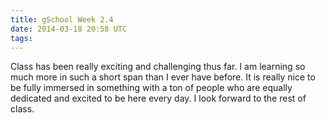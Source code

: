 ```yaml
---
title: gSchool Week 2.4
date: 2014-03-18 20:58 UTC
tags:
---
```



Class has been really exciting and challenging thus far. I am learning so much more in such a short span than I ever have before.
It is really nice to be fully immersed in something with a ton of people who are equally dedicated and excited to be here every day.
I look forward to the rest of class.
